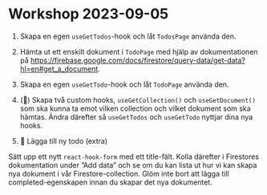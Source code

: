 # Workshop 2023-09-05

1. Skapa en egen `useGetTodos`-hook och låt `TodosPage` använda den.

2. Hämta ut ett enskilt dokument i `TodoPage` med hjälp av dokumentationen på <https://firebase.google.com/docs/firestore/query-data/get-data?hl=en#get_a_document>.

3. Skapa en egen `useGetTodo`-hook och låt `TodoPage` använda den.

4. (🚀) Skapa två custom hooks, `useGetCollection()` och `useGetDocument()` som ska kunna ta emot vilken collection och vilket dokument som ska hämtas. Ändra därefter så `useGetTodos` och `useGetTodo` nyttjar dina nya hooks.

5. 🌟 Lägga till ny todo (extra)

Sätt upp ett nytt `react-hook-form` med ett title-fält. Kolla därefter i Firestores dokumentation under ”Add data” och se om du kan lista ut hur vi kan skapa nya dokument i vår Firestore-collection. Glöm inte bort att lägga till completed-egenskapen innan du skapar det nya dokumentet.

